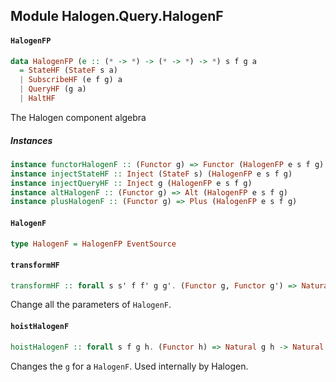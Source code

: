 ## Module Halogen.Query.HalogenF

#### `HalogenFP`

``` purescript
data HalogenFP (e :: (* -> *) -> (* -> *) -> *) s f g a
  = StateHF (StateF s a)
  | SubscribeHF (e f g) a
  | QueryHF (g a)
  | HaltHF
```

The Halogen component algebra

##### Instances
``` purescript
instance functorHalogenF :: (Functor g) => Functor (HalogenFP e s f g)
instance injectStateHF :: Inject (StateF s) (HalogenFP e s f g)
instance injectQueryHF :: Inject g (HalogenFP e s f g)
instance altHalogenF :: (Functor g) => Alt (HalogenFP e s f g)
instance plusHalogenF :: (Functor g) => Plus (HalogenFP e s f g)
```

#### `HalogenF`

``` purescript
type HalogenF = HalogenFP EventSource
```

#### `transformHF`

``` purescript
transformHF :: forall s s' f f' g g'. (Functor g, Functor g') => Natural (StateF s) (StateF s') -> Natural f f' -> Natural g g' -> Natural (HalogenF s f g) (HalogenF s' f' g')
```

Change all the parameters of `HalogenF`.

#### `hoistHalogenF`

``` purescript
hoistHalogenF :: forall s f g h. (Functor h) => Natural g h -> Natural (HalogenF s f g) (HalogenF s f h)
```

Changes the `g` for a `HalogenF`. Used internally by Halogen.


